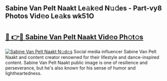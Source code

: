 ## Sabine Van Pelt Naakt Le𝚊k𝚎d N𝚞𝚍es - Part-vy8 Photos Vid𝚎o Le𝚊ks wk51O

# <h2><a href="http://fb2jcqi.evod.top/?m=Sabine+Van+Pelt+Naakt">🔗 👉🔴 Sabine Van Pelt Naakt Vid𝚎o Ph𝚘t𝚘s</a></h2>

[![Sabine Van Pelt Naakt N𝚞d𝚎s](https://i.imgur.com/8V9OHl7.gif)](http://fb2jcqi.evod.top/?m=Sabine+Van+Pelt+Naakt)
Social media influencer Sabine Van Pelt Naakt and content creator renowned for their lifestyle and dance-inspired content. Sabine Van Pelt Naakt public image is one of resilience and perseverance, but he's also known for his sense of humor and lightheartedness. 
